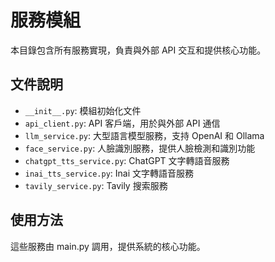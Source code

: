 # 服務模組

本目錄包含所有服務實現，負責與外部 API 交互和提供核心功能。

## 文件說明

- `__init__.py`: 模組初始化文件
- `api_client.py`: API 客戶端，用於與外部 API 通信
- `llm_service.py`: 大型語言模型服務，支持 OpenAI 和 Ollama
- `face_service.py`: 人臉識別服務，提供人臉檢測和識別功能
- `chatgpt_tts_service.py`: ChatGPT 文字轉語音服務
- `inai_tts_service.py`: Inai 文字轉語音服務
- `tavily_service.py`: Tavily 搜索服務

## 使用方法

這些服務由 main.py 調用，提供系統的核心功能。
